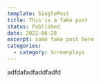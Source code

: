 ```yaml
---
template: SinglePost
title: This is a fake post
status: Published
date: 2022-06-28
excerpt: some fake post here
categories:
  - category: Screenplays
---
```

adfdafadfaddfadfd